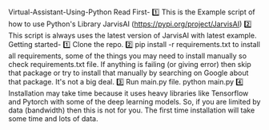 Virtual-Assistant-Using-Python
Read First-
1️⃣ This is the Example script of how to use Python's Library JarvisAI (https://pypi.org/project/JarvisAI)
2️⃣ This script is always uses the latest version of JarvisAI with latest example.
Getting started-
1️⃣ Clone the repo.
2️⃣ pip install -r requirements.txt to install all requirements, some of the things you may need to install manually so check requirements.txt file. If anything is failing (or giving error) then skip that package or 
    try to install that manually by searching on Google about that package. It's not a big deal.
3️⃣ Run main.py file. python main.py
4️⃣ Installation may take time because it uses heavy libraries like Tensorflow and Pytorch with some of the deep learning models. So, if you are limited by data (bandwidth) then this is not for you. The first time 
    installation will take some time and lots of data.
